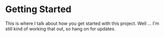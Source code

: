 # Getting Started

This is where I talk about how you get started with this project.
Well ... I'm still kind of working that out, so hang on for updates.